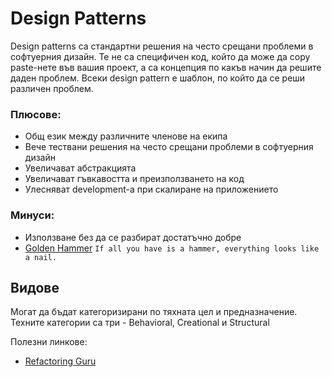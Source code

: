 # Design Patterns

Design patterns са стандартни решения на често срещани проблеми в софтуерния дизайн.
Те не са специфичен код, който да може да copy paste-нете във вашия проект, а са концепция по какъв начин да решите даден проблем.
Всеки design pattern е шаблон, по който да се реши различен проблем.

### Плюсове:
- Общ език между различните членове на екипа
- Вече тествани решения на често срещани проблеми в софтуерния дизайн
- Увеличават абстракцията
- Увеличават гъвкавостта и преизползването на код
- Улесняват development-a при скалиране на приложението

### Минуси:
- Използване без да се разбират достатъчно добре
- [Golden Hammer](https://sourcemaking.com/antipatterns/golden-hammer) ``` If all you have is a hammer, everything looks like a nail. ```

## Видове
Могат да бъдат категоризирани по тяхната цел и предназначение.
Техните категории са три - Behavioral, Creational и Structural

Полезни линкове:
- [Refactoring Guru](https://refactoring.guru/design-patterns)

